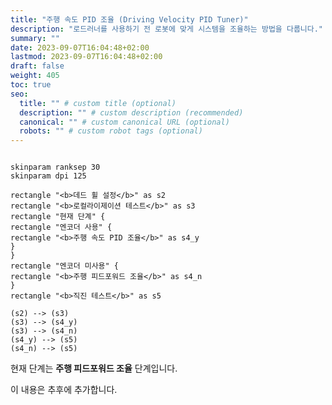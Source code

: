 ```yaml
---
title: "주행 속도 PID 조율 (Driving Velocity PID Tuner)"
description: "로드러너를 사용하기 전 로봇에 맞게 시스템을 조율하는 방법을 다룹니다."
summary: ""
date: 2023-09-07T16:04:48+02:00
lastmod: 2023-09-07T16:04:48+02:00
draft: false
weight: 405
toc: true
seo:
  title: "" # custom title (optional)
  description: "" # custom description (recommended)
  canonical: "" # custom canonical URL (optional)
  robots: "" # custom robot tags (optional)
---
```


```kroki {type=PlantUML}

skinparam ranksep 30
skinparam dpi 125

rectangle "<b>데드 휠 설정</b>" as s2
rectangle "<b>로컬라이제이션 테스트</b>" as s3
rectangle "현재 단계" {
rectangle "엔코더 사용" { 
rectangle "<b>주행 속도 PID 조율</b>" as s4_y
}
}
rectangle "엔코더 미사용" { 
rectangle "<b>주행 피드포워드 조율</b>" as s4_n
}
rectangle "<b>직진 테스트</b>" as s5

(s2) --> (s3)
(s3) --> (s4_y)
(s3) --> (s4_n)
(s4_y) --> (s5)
(s4_n) --> (s5)

```
현재 단계는 **주행 피드포워드 조율** 단계입니다.

이 내용은 추후에 추가합니다.